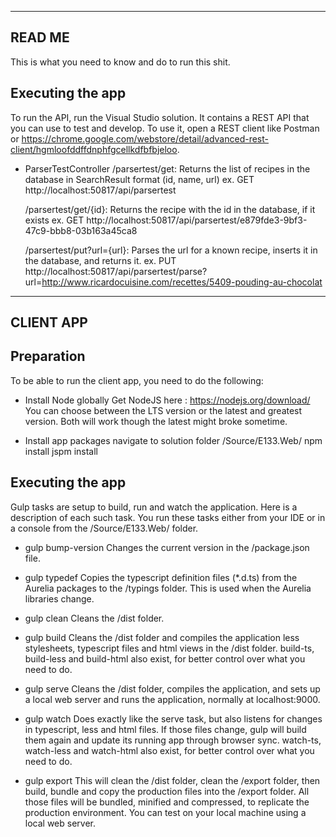 -----------
  READ ME  
-----------
This is what you need to know and do to run this shit. 
	
Executing the app
-----------------
To run the API, run the Visual Studio solution. It contains a REST API that you can use to test and develop. 
To use it, open a REST client like Postman or https://chrome.google.com/webstore/detail/advanced-rest-client/hgmloofddffdnphfgcellkdfbfbjeloo. 

- ParserTestController
	/parsertest/get: Returns the list of recipes in the database in SearchResult format (id, name, url)
	ex. GET http://localhost:50817/api/parsertest
	
	/parsertest/get/{id}: Returns the recipe with the id in the database, if it exists
	ex. GET http://localhost:50817/api/parsertest/e879fde3-9bf3-47c9-bbb8-03b163a45ca8
	
	/parsertest/put?url={url}: Parses the url for a known recipe, inserts it in the database, and returns it. 
	ex. PUT http://localhost:50817/api/parsertest/parse?url=http://www.ricardocuisine.com/recettes/5409-pouding-au-chocolat

	
--------------
  CLIENT APP
--------------

Preparation
-----------
To be able to run the client app, you need to do the following: 

- Install Node globally
	Get NodeJS here : https://nodejs.org/download/
	You can choose between the LTS version or the latest and greatest version. Both will work though the latest might broke sometime.

- Install app packages
	navigate to solution folder /Source/E133.Web/
	npm install
	jspm install

Executing the app
-----------------
Gulp tasks are setup to build, run and watch the application. Here is a description
of each such task. You run these tasks either from your IDE or in a console from the 
/Source/E133.Web/ folder. 

- gulp bump-version
	Changes the current version in the /package.json file. 

- gulp typedef
	Copies the typescript definition files (*.d.ts) from the Aurelia packages 
	to the /typings folder. This is used when the Aurelia libraries change. 
	
- gulp clean
	Cleans the /dist folder.

- gulp build
	Cleans the /dist folder and compiles the application less stylesheets, 
	typescript files and html views in the /dist folder. 
	build-ts, build-less and build-html also exist, for better control over what you 
	need to do. 
	
- gulp serve
	Cleans the /dist folder, compiles the application, and sets up a local web server 
	and runs the application, normally at localhost:9000. 
	
- gulp watch
	Does exactly like the serve task, but also listens for changes in typescript, less and
	html files. If those files change, gulp will build them again and update its
	running app through browser sync. 
	watch-ts, watch-less and watch-html also exist, for better control over what you 
	need to do. 
	
- gulp export
	This will clean the /dist folder, clean the /export folder, then build, bundle and copy the production files into the /export folder. 
	All those files will be bundled, minified and compressed, to replicate the production environment. You can test on your local machine using a local web server.